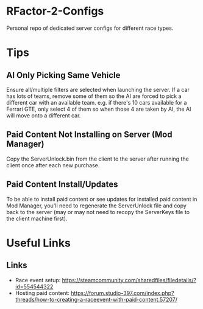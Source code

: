 # RFactor-2-Configs
Personal repo of dedicated server configs for different race types.

# Tips

## AI Only Picking Same Vehicle
Ensure all/multiple filters are selected when launching the server.
If a car has lots of teams, remove some of them so the AI are forced to pick a different car with an available team. 
e.g. if there's 10 cars available for a Ferrari GTE, only select 4 of them so when those 4 are taken by AI, the AI will move onto a different car.

## Paid Content Not Installing on Server (Mod Manager)
Copy the ServerUnlock.bin from the client to the server after running the client once after each new purchase.

## Paid Content Install/Updates
To be able to install paid content or see updates for installed paid content in Mod Manager, you'll need to regenerate the ServerUnlock file and copy back to the server (may or may not need to recopy the ServerKeys file to the client machine first).

# Useful Links
## Links
* Race event setup: https://steamcommunity.com/sharedfiles/filedetails/?id=554544322
* Hosting paid content: https://forum.studio-397.com/index.php?threads/how-to-creating-a-raceevent-with-paid-content.57207/
